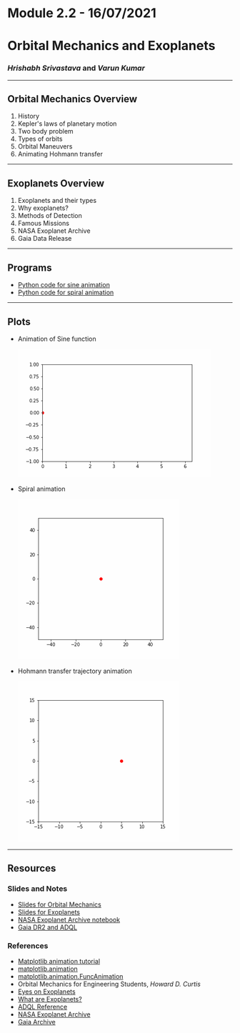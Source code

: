 # Module 2.2 - 16/07/2021

# Orbital Mechanics and Exoplanets

### _Hrishabh Srivastava_ and _Varun Kumar_

---

## Orbital Mechanics Overview

1. History
2. Kepler's laws of planetary motion
3. Two body problem
4. Types of orbits
5. Orbital Maneuvers
6. Animating Hohmann transfer

---

## Exoplanets Overview

1. Exoplanets and their types
2. Why exoplanets?
3. Methods of Detection
4. Famous Missions
5. NASA Exoplanet Archive
6. Gaia Data Release

---

## Programs

- [Python code for sine animation](./programs/sine-animation.py)
- [Python code for spiral animation](./programs/spiral-animation.py)

---

## Plots

- Animation of Sine function

  ![](./images/sine.gif)

- Spiral animation

  ![](./images/spiral.gif)

- Hohmann transfer trajectory animation

  ![](./images/hohmann-transfer.gif)

---

## Resources

### Slides and Notes

- [Slides for Orbital Mechanics](./orbital-mechanics.pdf)
- [Slides for Exoplanets](./exoplanets.pdf)
- [NASA Exoplanet Archive notebook](./nasa-exoplanet-archive.ipynb)
- [Gaia DR2 and ADQL](./gaia-notebook.ipynb)

### References

- [Matplotlib animation tutorial](https://www.youtube.com/watch?v=GtZxk8Wa3Jw)
- [matplotlib.animation](https://matplotlib.org/stable/api/animation_api.html)
- [matplotlib.animation.FuncAnimation](https://matplotlib.org/stable/api/_as_gen/matplotlib.animation.FuncAnimation.html)
- Orbital Mechanics for Engineering Students, _Howard D. Curtis_
- [Eyes on Exoplanets](https://exoplanets.nasa.gov/eyes-on-exoplanets/#/)
- [What are Exoplanets?](https://youtu.be/4IXYp9Fse44)
- [ADQL Reference](https://www.g-vo.org/pmwiki/uploads/About/adqlref_2016.pdf)
- [NASA Exoplanet Archive](https://exoplanetarchive.ipac.caltech.edu/)
- [Gaia Archive](https://gea.esac.esa.int/archive/)
